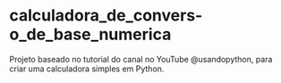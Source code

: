 # calculadora_de_convers-o_de_base_numerica
Projeto baseado no tutorial do canal no YouTube  @usandopython, para criar uma calculadora simples em Python.
